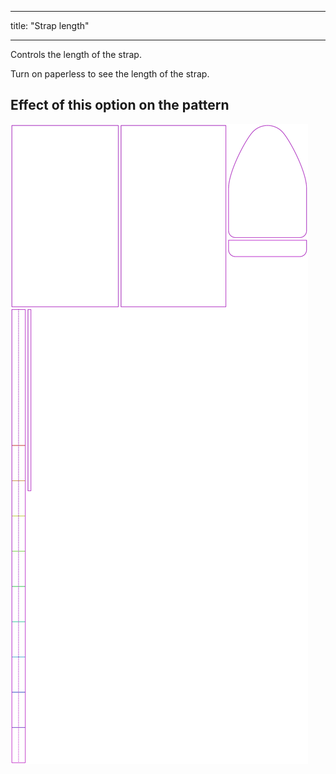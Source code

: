 ***

title: "Strap length"

***

Controls the length of the strap.

<Tip>

Turn on paperless to see the length of the strap.

</Tip>

## Effect of this option on the pattern

![This image shows the effect of this option by superimposing several variants that have a different value for this option](hortensia_straplength_sample.svg "Effect of this option on the pattern")

